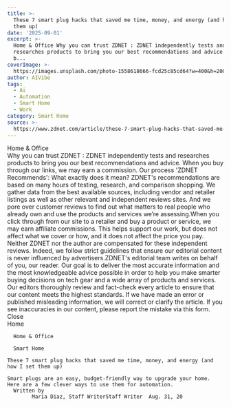 ```yaml
---
title: >-
  These 7 smart plug hacks that saved me time, money, and energy (and how I set
  them up)
date: '2025-09-01'
excerpt: >-
  Home & Office Why you can trust ZDNET : ZDNET independently tests and
  researches products to bring you our best recommendations and advice. When you
  b...
coverImage: >-
  https://images.unsplash.com/photo-1558618666-fcd25c85cd64?w=400&h=200&fit=crop&auto=format
author: AIVibe
tags:
  - Ai
  - Automation
  - Smart Home
  - Work
category: Smart Home
source: >-
  https://www.zdnet.com/article/these-7-smart-plug-hacks-that-saved-me-time-money-and-energy-and-how-i-set-them-up/
---
```

Home & Office     
    Why you can trust ZDNET
  : ZDNET independently tests and researches products to bring you our best recommendations and advice. When you buy through our links, we may earn a commission. Our process    'ZDNET Recommends': What exactly does it mean? ZDNET's recommendations are based on many hours of testing, research, and comparison shopping. We gather data from the best available sources, including vendor and retailer listings as well as other relevant and independent reviews sites. And we pore over customer reviews to find out what matters to real people who already own and use the products and services we’re assessing.When you click through from our site to a retailer and buy a product or service, we may earn affiliate commissions. This helps support our work, but does not affect what we cover or how, and it does not affect the price you pay. Neither ZDNET nor the author are compensated for these independent reviews.  Indeed, we follow strict guidelines that ensure our editorial content is never influenced by advertisers.ZDNET's editorial team writes on behalf of you, our reader. Our goal is to deliver the most accurate information and the most knowledgeable advice possible in order to help you make smarter buying decisions on tech gear and a wide array of products and services. Our editors  thoroughly review and fact-check every article to ensure that our content meets the highest standards. If we have made an error or published misleading information, we will correct or clarify the article. If you see inaccuracies in our content, please report the mistake via this form. Close   
      Home
    
      Home & Office
    
      Smart Home
       
    These 7 smart plug hacks that saved me time, money, and energy (and how I set them up)
     
    Smart plugs are an easy, budget-friendly way to upgrade your home. Here are a few clever ways to use them for automation.
      Written by 
            Maria Diaz, Staff WriterStaff Writer  Aug. 31, 20
